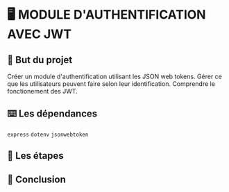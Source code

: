 # 🖥 MODULE D'AUTHENTIFICATION AVEC JWT

## 🎯 But du projet
Créer un module d'authentification utilisant les JSON web tokens. Gérer ce que les utilisateurs peuvent faire selon leur identification. Comprendre le fonctionement des JWT.

## ⌨️ Les dépendances
`express` `dotenv` `jsonwebtoken`

## 📑 Les étapes

## 📍 Conclusion
